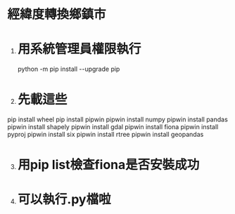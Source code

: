 # 經緯度轉換鄉鎮市

1. 用系統管理員權限執行
    =========================
    python -m pip install --upgrade pip

2. 先載這些
   =======
  pip install wheel
  pip install pipwin
  pipwin install numpy
  pipwin install pandas
  pipwin install shapely
  pipwin install gdal
  pipwin install fiona
  pipwin install pyproj
  pipwin install six
  pipwin install rtree
  pipwin install geopandas

3. 用pip list檢查fiona是否安裝成功
   =============================
4. 可以執行.py檔啦
   ==============
